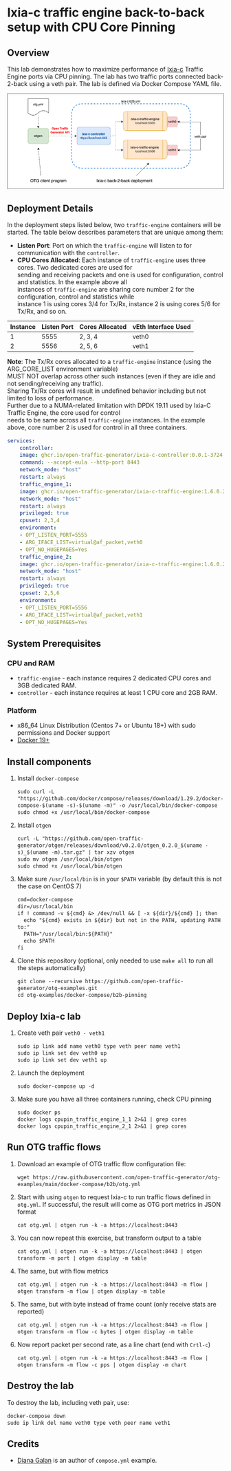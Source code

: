 # Ixia-c traffic engine back-to-back setup with CPU Core Pinning

## Overview

This lab demonstrates how to maximize performance of [Ixia-c](https://github.com/open-traffic-generator/ixia-c) Traffic Engine ports via CPU pinning. The lab has two traffic ports connected back-2-back using a veth pair. The lab is defined via Docker Compose YAML file.

![Diagram](./diagram.png)

## Deployment Details

In the deployment steps listed below, two `traffic-engine` containers will be started. The table below describes parameters that are unique among them:

- **Listen Port**: Port on which the `traffic-engine` will listen to for communication with the `controller`.
- **CPU Cores Allocated**: Each instance of `traffic-engine` uses three cores. Two dedicated cores are used for  
  sending and receiving packets and one is used for configuration, control and statistics. In the example above all  
  instances of `traffic-engine` are sharing core number 2 for the configuration, control and statistics while  
  instance 1 is using cores 3/4 for Tx/Rx, instance 2 is using cores 5/6 for Tx/Rx, and so on.

| Instance | Listen Port | Cores Allocated | vEth Interface Used     |
|----------|-------------|-----------------|-------------------------|
| 1        | 5555        | 2, 3, 4         | veth0                   |
| 2        | 5556        | 2, 5, 6         | veth1                   |


**Note**: The Tx/Rx cores allocated to a `traffic-engine` instance (using the ARG_CORE_LIST environment variable)  
MUST NOT overlap across other such instances (even if they are idle and not sending/receiving any traffic).  
Sharing Tx/Rx cores will result in undefined behavior including but not limited to loss of performance.  
Further due to a NUMA-related limitation with DPDK 19.11 used by Ixia-C Traffic Engine, the core used for control  
needs to be same across all `traffic-engine` instances. In the example above, core number 2 is used for control in all three containers.


```Yaml
services:
    controller:
    image: ghcr.io/open-traffic-generator/ixia-c-controller:0.0.1-3724
    command: --accept-eula --http-port 8443
    network_mode: "host"
    restart: always
    traffic_engine_1:
    image: ghcr.io/open-traffic-generator/ixia-c-traffic-engine:1.6.0.24
    network_mode: "host"
    restart: always
    privileged: true
    cpuset: 2,3,4
    environment:
    - OPT_LISTEN_PORT=5555
    - ARG_IFACE_LIST=virtual@af_packet,veth0
    - OPT_NO_HUGEPAGES=Yes
    traffic_engine_2:
    image: ghcr.io/open-traffic-generator/ixia-c-traffic-engine:1.6.0.24
    network_mode: "host"
    restart: always
    privileged: true
    cpuset: 2,5,6
    environment:
    - OPT_LISTEN_PORT=5556
    - ARG_IFACE_LIST=virtual@af_packet,veth1
    - OPT_NO_HUGEPAGES=Yes
```

## System Prerequisites

### CPU and RAM

* `traffic-engine` - each instance requires 2 dedicated CPU cores and 3GB dedicated RAM.
* `controller` - each instance requires at least 1 CPU core and 2GB RAM.

### Platform

* x86_64 Linux Distribution (Centos 7+ or Ubuntu 18+) with sudo permissions and Docker support
* [Docker 19+](https://docs.docker.com/engine/install/)

## Install components

1. Install `docker-compose`

    ```Shell
    sudo curl -L "https://github.com/docker/compose/releases/download/1.29.2/docker-compose-$(uname -s)-$(uname -m)" -o /usr/local/bin/docker-compose
    sudo chmod +x /usr/local/bin/docker-compose
    ```

2. Install `otgen`

    ```Shell
    curl -L "https://github.com/open-traffic-generator/otgen/releases/download/v0.2.0/otgen_0.2.0_$(uname -s)_$(uname -m).tar.gz" | tar xzv otgen
    sudo mv otgen /usr/local/bin/otgen
    sudo chmod +x /usr/local/bin/otgen
    ```

3. Make sure `/usr/local/bin` is in your `$PATH` variable (by default this is not the case on CentOS 7)

    ```Shell
    cmd=docker-compose
    dir=/usr/local/bin
    if ! command -v ${cmd} &> /dev/null && [ -x ${dir}/${cmd} ]; then
      echo "${cmd} exists in ${dir} but not in the PATH, updating PATH to:"
      PATH="/usr/local/bin:${PATH}"
      echo $PATH
    fi
    ```

4. Clone this repository (optional, only needed to use `make all` to run all the steps automatically)

    ```Shell
    git clone --recursive https://github.com/open-traffic-generator/otg-examples.git
    cd otg-examples/docker-compose/b2b-pinning
    ```

## Deploy Ixia-c lab

1. Create veth pair `veth0 - veth1`

    ```Shell
    sudo ip link add name veth0 type veth peer name veth1
    sudo ip link set dev veth0 up
    sudo ip link set dev veth1 up
    ```

2. Launch the deployment

    ```Shell
    sudo docker-compose up -d 
    ```

4. Make sure you have all three containers running, check CPU pinning

    ```Shell
    sudo docker ps
    docker logs cpupin_traffic_engine_1_1 2>&1 | grep cores
    docker logs cpupin_traffic_engine_2_1 2>&1 | grep cores
    ```

## Run OTG traffic flows

1. Download an example of OTG traffic flow configuration file:

    ```Shell
    wget https://raw.githubusercontent.com/open-traffic-generator/otg-examples/main/docker-compose/b2b/otg.yml
    ```

2. Start with using `otgen` to request Ixia-c to run traffic flows defined in `otg.yml`. If successful, the result will come as OTG port metrics in JSON format

    ```Shell
    cat otg.yml | otgen run -k -a https://localhost:8443
    ```

3. You can now repeat this exercise, but transform output to a table

    ```Shell
    cat otg.yml | otgen run -k -a https://localhost:8443 | otgen transform -m port | otgen display -m table
    ```

4. The same, but with flow metrics

    ```Shell
    cat otg.yml | otgen run -k -a https://localhost:8443 -m flow | otgen transform -m flow | otgen display -m table
    ```

5. The same, but with byte instead of frame count (only receive stats are reported)

    ```Shell
    cat otg.yml | otgen run -k -a https://localhost:8443 -m flow | otgen transform -m flow -c bytes | otgen display -m table
    ```

6. Now report packet per second rate, as a line chart (end with `Crtl-c`)

    ```Shell
    cat otg.yml | otgen run -k -a https://localhost:8443 -m flow | otgen transform -m flow -c pps | otgen display -m chart
    ```

## Destroy the lab

To destroy the lab, including veth pair, use:

```Shell
docker-compose down
sudo ip link del name veth0 type veth peer name veth1
```

## Credits

* [Diana Galan](https://github.com/dgalan-xxia) is an author of `compose.yml` example.
